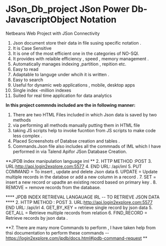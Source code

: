 # JSon_Db_project  JSon Power Db- JavascriptObject Notation
Netbeans Web Project with JSon Connectivity
1. Json document store their data in file susing specific notation .
2. It is Case Sensitive
3. It is one of the most efficient one in the categories of NO-SQl.
4. It provides with relaible efficiency , speed , memory management .
5. Automatically manages indexing ,partition , repition etc.
6. Easy to read 
7. Adaptable to languge under whcih it is written .
8. Easy to search 
9. Useful for dynamic web applications , mobile, desktop apps
10. Single index -million indexes
11. Suited for real time application for data analytics 

**In  this project commnds included are the in following  manner:**
 1. There are two HTML Files included in which Json data is saved by two methods 
 2.  via performing all methods manually putting them in HTML file 
 3.  taking JS scripts help to invoke fucntion from JS scripts to make code less complex .
 4.  Placed Screenshots of Databse creation and tables .
 5.  Commands.Json file also includes all the commnads of IML which I have performed in via Talend Apifor JSon Database Creation.





**JPDB index manipulation language iml  **
2. HTTP METHOD :POST
3. URL:http://api.login2explore.com:5577
4. END URL: /api/iml
5. PUT COMMAND = To insert , update and delete Json data
6. UPDATE = Update multiple records in the databse or add a new column in a record .
7. SET = insert a new record or upadte an existing record based on primary key .
8. REMOVE = remove records from the database. 

****  JPDB INDEX RETRIEVAL LANGAUAGE IRL -- TO RETRIEVE JSON  DATA ****
  2. HTTP METHOD : POST 
  3. URL:http://api.login2explore.com:5577 END URL: /api/irl
  4. GET_BY_KEY = retrieve single record by json data 
  5. GET_ALL = Retrieve multiple records from relation
  6. FIND_RECORD = Retrieve records by json data .

**7. There are many more Commands to perform , I have taken help from thsi documentation to perform these commands --https://login2explore.com/jpdb/docs.html#jpdb-command-request
**



